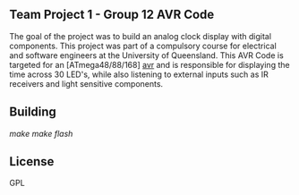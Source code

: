 
Team Project 1 - Group 12 AVR Code
----------------------------------

The goal of the project was to build an analog clock display with digital components. This project was part of a compulsory course for electrical and software engineers at the University of Queensland. This AVR Code is targeted for an [ATmega48/88/168] [avr] and is responsible for displaying the time across 30 LED's, while also listening to external inputs such as IR receivers and light sensitive components.

[avr]: http://www.atmel.com/devices/atmega48.aspx "Atmel AVR"


Building
--------
*make*
*make flash*

License
-------
GPL


